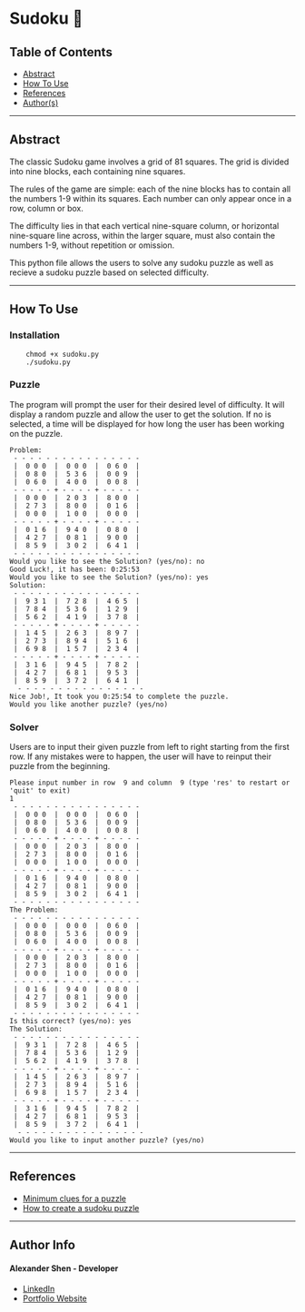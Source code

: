 # Sudoku 🧩

## Table of Contents
- [Abstract](#Abstract)
- [How To Use](#how-to-use)
- [References](#references)
- [Author(s)](#author-info)

---

## Abstract

The classic Sudoku game involves a grid of 81 squares. The grid is divided into nine blocks, each containing nine squares.

The rules of the game are simple: each of the nine blocks has to contain all the numbers 1-9 within its squares. Each number can only appear once in a row, column or box.

The difficulty lies in that each vertical nine-square column, or horizontal nine-square line across, within the larger square, must also contain the numbers 1-9, without repetition or omission.

This python file allows the users to solve any sudoku puzzle as well as recieve a sudoku puzzle based on selected difficulty.

---

## How To Use

### Installation
```
    chmod +x sudoku.py
    ./sudoku.py
```
### Puzzle
The program will prompt the user for their desired level of difficulty. It will display a random puzzle and allow the user to get the solution. If no is selected, a time will be displayed for how long the user has been working on the puzzle.
```
Problem:
 - - - - - - - - - - - - - - - -
 |  0 0 0  |  0 0 0  |  0 6 0  |
 |  0 8 0  |  5 3 6  |  0 0 9  |
 |  0 6 0  |  4 0 0  |  0 0 8  |
 - - - - - + - - - - + - - - - -
 |  0 0 0  |  2 0 3  |  8 0 0  |
 |  2 7 3  |  8 0 0  |  0 1 6  |
 |  0 0 0  |  1 0 0  |  0 0 0  |
 - - - - - + - - - - + - - - - -
 |  0 1 6  |  9 4 0  |  0 8 0  |
 |  4 2 7  |  0 8 1  |  9 0 0  |
 |  8 5 9  |  3 0 2  |  6 4 1  |
 - - - - - - - - - - - - - - - -
Would you like to see the Solution? (yes/no): no
Good Luck!, it has been: 0:25:53
Would you like to see the Solution? (yes/no): yes
Solution:
 - - - - - - - - - - - - - - - -
 |  9 3 1  |  7 2 8  |  4 6 5  |
 |  7 8 4  |  5 3 6  |  1 2 9  |
 |  5 6 2  |  4 1 9  |  3 7 8  |
 - - - - - + - - - - + - - - - -
 |  1 4 5  |  2 6 3  |  8 9 7  |
 |  2 7 3  |  8 9 4  |  5 1 6  |
 |  6 9 8  |  1 5 7  |  2 3 4  |
 - - - - - + - - - - + - - - - -
 |  3 1 6  |  9 4 5  |  7 8 2  |
 |  4 2 7  |  6 8 1  |  9 5 3  |
 |  8 5 9  |  3 7 2  |  6 4 1  |
  - - - - - - - - - - - - - - - -
Nice Job!, It took you 0:25:54 to complete the puzzle.
Would you like another puzzle? (yes/no)
```
### Solver
Users are to input their given puzzle from left to right starting from the first row. If any mistakes were to happen, the user will have to reinput their puzzle from the beginning. 

```
Please input number in row  9 and column  9 (type 'res' to restart or 'quit' to exit)
1
 - - - - - - - - - - - - - - - -
 |  0 0 0  |  0 0 0  |  0 6 0  |
 |  0 8 0  |  5 3 6  |  0 0 9  |
 |  0 6 0  |  4 0 0  |  0 0 8  |
 - - - - - + - - - - + - - - - -
 |  0 0 0  |  2 0 3  |  8 0 0  |
 |  2 7 3  |  8 0 0  |  0 1 6  |
 |  0 0 0  |  1 0 0  |  0 0 0  |
 - - - - - + - - - - + - - - - -
 |  0 1 6  |  9 4 0  |  0 8 0  |
 |  4 2 7  |  0 8 1  |  9 0 0  |
 |  8 5 9  |  3 0 2  |  6 4 1  |
 - - - - - - - - - - - - - - - -
The Problem:
 - - - - - - - - - - - - - - - -
 |  0 0 0  |  0 0 0  |  0 6 0  |
 |  0 8 0  |  5 3 6  |  0 0 9  |
 |  0 6 0  |  4 0 0  |  0 0 8  |
 - - - - - + - - - - + - - - - -
 |  0 0 0  |  2 0 3  |  8 0 0  |
 |  2 7 3  |  8 0 0  |  0 1 6  |
 |  0 0 0  |  1 0 0  |  0 0 0  |
 - - - - - + - - - - + - - - - -
 |  0 1 6  |  9 4 0  |  0 8 0  |
 |  4 2 7  |  0 8 1  |  9 0 0  |
 |  8 5 9  |  3 0 2  |  6 4 1  |
 - - - - - - - - - - - - - - - -
Is this correct? (yes/no): yes
The Solution:
 - - - - - - - - - - - - - - - -
 |  9 3 1  |  7 2 8  |  4 6 5  |
 |  7 8 4  |  5 3 6  |  1 2 9  |
 |  5 6 2  |  4 1 9  |  3 7 8  |
 - - - - - + - - - - + - - - - -
 |  1 4 5  |  2 6 3  |  8 9 7  |
 |  2 7 3  |  8 9 4  |  5 1 6  |
 |  6 9 8  |  1 5 7  |  2 3 4  |
 - - - - - + - - - - + - - - - -
 |  3 1 6  |  9 4 5  |  7 8 2  |
 |  4 2 7  |  6 8 1  |  9 5 3  |
 |  8 5 9  |  3 7 2  |  6 4 1  |
  - - - - - - - - - - - - - - - -
Would you like to input another puzzle? (yes/no)
```
---

## References

- [Minimum clues for a puzzle](https://www.technologyreview.com/2012/01/06/188520/mathematicians-solve-minimum-sudoku-problem/#:~:text=Sudoku%20fanatics%20have%20found%20numerous,lurking%20somewhere%20in%20puzzle%20space)
- [How to create a sudoku puzzle](https://www.sudokuwiki.org/sudoku_creation_and_grading.pdf)

---

## Author Info
#### Alexander Shen - Developer
- [LinkedIn](https://www.linkedin.com/in/shenalexw/)
- [Portfolio Website](https://shenalexw.github.io/)
